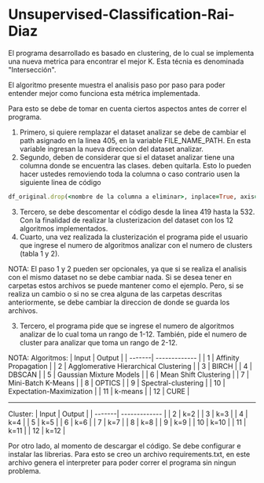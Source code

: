 # Unsupervised-Classification-Rai-Diaz

El programa desarrollado es basado en clustering, de lo cual se implementa una nueva metrica para encontrar el mejor K. Esta técnia es denominada "Intersección". 

El algoritmo presente muestra el analisis paso por paso para poder entender mejor como funciona esta métrica implementada.

Para esto se debe de tomar en cuenta ciertos aspectos antes de correr el programa.

1. Primero, si quiere remplazar el dataset analizar se debe de cambiar el path asignado en la linea 405, en la variable FILE_NAME_PATH. En esta variable ingresan la nueva direccion del dataset analizar.
2. Segundo, deben de considerar que si el dataset analizar tiene una columna donde se encuentra las clases. deben quitarla. Esto lo pueden hacer ustedes removiendo toda la columna o caso contrario usen la siguiente linea de código 
```ruby
df_original.drop(<nombre de la columna a eliminar>, inplace=True, axis=1)
```
3. Tercero, se debe descomentar el código desde la linea 419 hasta la 532. Con la finalidad de realizar la clusterizacion del dataset con los 12 algoritmos implementados. 
4. Cuarto, una vez realizada la clusterización el programa pide el usuario que ingrese el numero de algoritmos analizar con el numero de clusters (tabla 1 y 2). 

NOTA: El paso 1 y 2 pueden ser opcionales, ya que si se realiza el analisis con el mismo dataset no se debe cambiar nada. Si se desea tener en carpetas estos archivos se puede mantener como el ejemplo. Pero, si se realiza un cambio o si no se crea alguna de las carpetas descritas anteriormente, se debe cambiar la direccion de donde se guarda los archivos.

3. Tercero, el programa pide que se ingrese el numero de algoritmos analizar de lo cual toma un rango de 1-12. También, pide el numero de cluster para analizar que toma un rango de 2-12. 

NOTA:
Algoritmos:
| Input  | Output |
| -------| ------------- |
|   1    | Affinity Propagation  |
|   2    | Agglomerative Hierarchical Clustering  |
|   3    |  BIRCH |
|   4    |  DBSCAN |
|   5    | Gaussian Mixture Models |
|   6    | Mean Shift Clustering |
|   7    | Mini-Batch K-Means |
|   8    | OPTICS |
|   9    | Spectral-clustering |
|   10   | Expectation-Maximization |
|   11   | k-means |
|   12   | CURE |
*******************************************************************************
Cluster:
| Input  | Output |
| -------| ------------- |
|   2    | k=2 |
|   3    | k=3 |
|   4    | k=4 |
|   5    | k=5 |
|   6    | k=6 |
|   7    | k=7 |
|   8    | k=8 |
|   9    | k=9 |
|   10    | k=10 |
|   11   | k=11 |
|   12   | k=12 |


Por otro lado, al momento de descargar el código. Se debe configurar e instalar las librerias. Para esto se creo un archivo requirements.txt, en este archivo genera el interpreter para poder correr el programa sin ningun problema.
